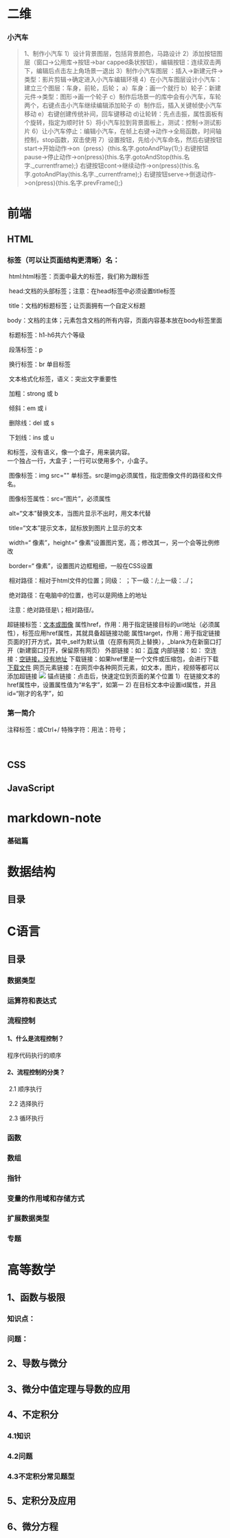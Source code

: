 # 二维

### 小汽车

>1、制作小汽车
   1）设计背景图层，包括背景颜色，马路设计
   2）添加按钮图层（窗口->公用库->按钮->bar capped条状按钮），编辑按钮：连续双击两下，编辑后点击左上角场景一退出
   3）制作小汽车图层	：插入->新建元件->类型：影片剪辑->确定进入小汽车编辑环境
   4）在小汽车图层设计小汽车：建立三个图层：车身，前轮，后轮；
        a）车身：画一个就行
        b）轮子：新建元件->类型：图形->画一个轮子
        c）制作后场景一的库中会有小汽车，车轮两个，右键点击小汽车继续编辑添加轮子
        d）制作后，插入关键帧使小汽车移动
        e）右键创建传统补间，回车键移动
        d)让轮转：先点击振，属性面板有个旋转，指定为顺时针
    5）将小汽车拉到背景面板上，测试：控制->测试影片
    6）让小汽车停止：编辑小汽车，在帧上右键->动作->全局函数，时间轴控制，stop函数，双击使用
    7）设置按钮，先给小汽车命名，然后右键按钮start->开始动作->on（press）{this.名字.gotoAndPlay(1);}
        右键按钮pause->停止动作->on(press){this.名字.gotoAndStop(this.名字._currentframe);}
        右键按钮cont->继续动作->on(press){this.名字.gotoAndPlay(this.名字._currentframe);}
        右键按钮serve->倒退动作->on(press){this.名字.prevFrame();}

# 前端

## HTML

###  标签（可以让页面结构更清晰）名：

​          html:html标签：页面中最大的标签，我们称为跟标签

​          head:文档的头部标签；注意：在head标签中必须设置title标签

​          title：文档的标题标签；让页面拥有一个自定义标题

​          body：文档的主体；元素包含文档的所有内容，页面内容基本放在body标签里面

​         标题标签：h1-h6共六个等级

​         段落标签：p

​         换行标签：br 单目标签

​         文本格式化标签，语义：突出文字重要性

​              加粗：strong 或 b 

​              倾斜：em 或 i

​              删除线：del 或 s

​              下划线：ins 或 u   

<div>和<span>标签，没有语义，像一个盒子，用来装内容。<div>一个独占一行，大盒子；<span>一行可以使用多个，小盒子。

​              图像标签：img src="" 单标签。src是img必须属性，指定图像文件的路径和文件名。

​              图像标签属性：src=“图片”，必须属性

​                       alt=“文本”替换文本，当图片显示不出时，用文本代替

​                       title=“文本”提示文本，鼠标放到图片上显示的文本

​                       width=“ 像素”，height=“ 像素”设置图片宽，高；修改其一，另一个会等比例修改

​                        border=“ 像素”，设置图片边框粗细，一般在CSS设置

​            相对路径：相对于html文件的位置；同级： ；下一级：/;上一级：../；

​            绝对路径：在电脑中的位置，也可以是网络上的地址

​           注意：绝对路径是\；相对路径/。

<div> 
    超链接标签：<a href="跳转目标" target=“目标窗口的弹出方式”>文本或图像</a>
       属性href，作用：用于指定链接目标的url地址（必须属性），标签应用href属性，其就具备超链接功能
       属性target，作用：用于指定链接页面的打开方式，其中_self为默认值（在原有网页上替换），_blank为在新窗口打开（新建窗口打开，保留原有网页）
       外部链接：如：<a href="http://www.baidu.com">百度</a>
       内部链接：如：<a href="本地html文件"></a>
       空连接：<a href="#">空链接，没有地址</a>
       下载链接：如果href里是一个文件或压缩包，会进行下载<a href=“.exe/.zip等文件名”>下载文件</a>
       网页元素链接：在网页中各种网页元素，如文本，图片，视频等都可以添加超链接
                               <a href="http://www.baidu.com"><img src="图片"/></a>
       锚点链接：点击后，快速定位到页面的某个位置 
	                  1）在链接文本的href属性中，设置属性值为“#名字”，如<a herf="#one">第一</a>
	                  2)  在目标文本中设置id属性，并且id=“刚才的名字”，如<h3 id="one">第一简介</h3>
	注释标签：<!--注释-->或Ctrl+/
	特殊字符：用法：符号；

​    

## 

## CSS



## JavaScript





# markdown-note

### 基础篇

# 数据结构

## 目录



# C语言

## 目录

### 数据类型



### 运算符和表达式



### 流程控制

#### 1、什么是流程控制？

<div color="blue">
    程序代码执行的顺序
</div>

#### 2、流程控制的分类？

​      2.1 顺序执行

​      2.2 选择执行

​      2.3 循环执行





### 函数



### 数组



### 指针



### 变量的作用域和存储方式



### 扩展数据类型



### 专题



# 高等数学

## 1、函数与极限

### 知识点：



### 问题：



## 2、导数与微分



## 3、微分中值定理与导数的应用



## 4、不定积分

### 4.1知识



### 4.2问题



### 4.3不定积分常见题型



## 5、定积分及应用



## 6、微分方程



















